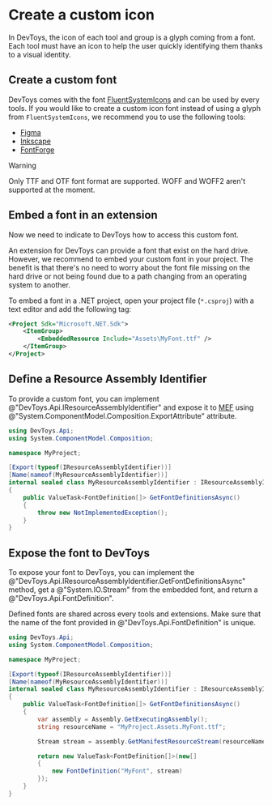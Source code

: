 # Create a custom icon

In DevToys, the icon of each tool and group is a glyph coming from a font. Each tool must have an icon to help the user quickly identifying them thanks to a visual identity.

## Create a custom font

DevToys comes with the font [FluentSystemIcons](https://github.com/microsoft/fluentui-system-icons) and can be used by every tools. If you would like to create a custom icon font instead of using a glyph from `FluentSystemIcons`, we recommend you to use the following tools:
- [Figma](https://www.figma.com/)
- [Inkscape](https://inkscape.org/)
- [FontForge](https://fontforge.org/)

>[!WARNING]
>Only TTF and OTF font format are supported. WOFF and WOFF2 aren't supported at the moment.

## Embed a font in an extension

Now we need to indicate to DevToys how to access this custom font.

An extension for DevToys can provide a font that exist on the hard drive. However, we recommend to embed your custom font in your project. The benefit is that there's no need to worry about the font file missing on the hard drive or not being found due to a path changing from an operating system to another.

To embed a font in a .NET project, open your project file (`*.csproj`) with a text editor and add the following tag:
```xml
<Project Sdk="Microsoft.NET.Sdk">
    <ItemGroup>
        <EmbeddedResource Include="Assets\MyFont.ttf" />
    </ItemGroup>
</Project>
```

## Define a Resource Assembly Identifier

To provide a custom font, you can implement @"DevToys.Api.IResourceAssemblyIdentifier" and expose it to [MEF](https://learn.microsoft.com/en-us/dotnet/framework/mef/) using @"System.ComponentModel.Composition.ExportAttribute" attribute.

```csharp
using DevToys.Api;
using System.ComponentModel.Composition;

namespace MyProject;

[Export(typeof(IResourceAssemblyIdentifier))]
[Name(nameof(MyResourceAssemblyIdentifier))]
internal sealed class MyResourceAssemblyIdentifier : IResourceAssemblyIdentifier
{
    public ValueTask<FontDefinition[]> GetFontDefinitionsAsync()
    {
        throw new NotImplementedException();
    }
}
```

## Expose the font to DevToys

To expose your font to DevToys, you can implement the @"DevToys.Api.IResourceAssemblyIdentifier.GetFontDefinitionsAsync" method, get a @"System.IO.Stream" from the embedded font, and return a @"DevToys.Api.FontDefinition".

Defined fonts are shared across every tools and extensions. Make sure that the name of the font provided in @"DevToys.Api.FontDefinition" is unique.

```csharp
using DevToys.Api;
using System.ComponentModel.Composition;

namespace MyProject;

[Export(typeof(IResourceAssemblyIdentifier))]
[Name(nameof(MyResourceAssemblyIdentifier))]
internal sealed class MyResourceAssemblyIdentifier : IResourceAssemblyIdentifier
{
    public ValueTask<FontDefinition[]> GetFontDefinitionsAsync()
    {
        var assembly = Assembly.GetExecutingAssembly();
        string resourceName = "MyProject.Assets.MyFont.ttf";

        Stream stream = assembly.GetManifestResourceStream(resourceName)!;

        return new ValueTask<FontDefinition[]>(new[]
        {
            new FontDefinition("MyFont", stream)
        });
    }
}
```